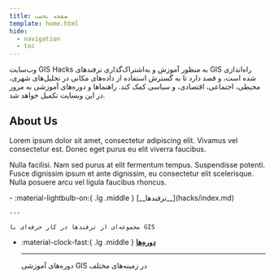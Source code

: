 ```yaml
---
title: صفحه نخست
template: home.html
hide:
  - navigation
  - toc
---
```

وب‌سایت GIS Hacks به منظور آموزش و به‌اشتراک‌گذاری ترفند‌های GIS راه‌اندازی شده است، و قصد دارد تا به گسترش استفاده از داده‌های مکانی در تحلیل‌های شهری، محیطی، اجتماعی، اقتصادی، و سیاسی کمک کند. راهنماها و دوره‌های آموزشی به مرور در این وبسایت تکمیل خواهد شد.
  <div class="body-content">
      <h2>About Us</h2>
      <p>Lorem ipsum dolor sit amet, consectetur adipiscing elit. Vivamus vel consectetur est. Donec eget purus eu elit viverra faucibus.</p>
      <p>Nulla facilisi. Nam sed purus at elit fermentum tempus. Suspendisse potenti. Fusce dignissim ipsum et ante dignissim, eu consectetur elit scelerisque. Nulla posuere arcu vel ligula faucibus rhoncus.</p>
  </div>

<div class="grid cards" markdown>
-   :material-lightbulb-on:{ .lg .middle } [__ترفندها__](hacks/index.md)

    ---

    مجموعه‌ای از ترفندها در کار حرفه‌ای با GIS


-   :material-clock-fast:{ .lg .middle } [__دوره‌ها__](courses/index.md)

    ---

    دوره‌های آموزشی GIS در زمینه‌های مختلف


</div>